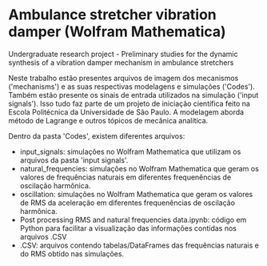# Ambulance stretcher vibration damper (Wolfram Mathematica)
Undergraduate research project - Preliminary studies for the dynamic synthesis of a vibration damper mechanism in ambulance stretchers

Neste trabalho estão presentes arquivos de imagem dos mecanismos ('mechanisms') e as suas respectivas modelagens e simulações ('Codes'). Também estão presente os sinais de entrada utilizados na simulação ('input signals'). Isso tudo faz parte de um projeto de iniciação científica feito na Escola Politécnica da Universidade de São Paulo. A modelagem aborda método de Lagrange e outros tópicos de mecânica analítica.

Dentro da pasta 'Codes', existem diferentes arquivos:
- input_signals: simulações no Wolfram Mathematica que utilizam os arquivos da pasta 'input signals'.
- natural_frequencies: simulações no Wolfram Mathematica que geram os valores de frequências naturais em diferentes frequenências de oscilação harmônica.
- oscillation: simulações no Wolfram Mathematica que geram os valores de RMS da aceleração em diferentes frequenências de oscilação harmônica.
- Post processing RMS and natural frequencies data.ipynb: código em Python para facilitar a visualização das informações contidas nos arquivos .CSV
- .CSV: arquivos contendo tabelas/DataFrames das frequências naturais e do RMS obtido nas simulações.
